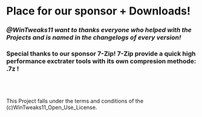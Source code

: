 # Place for our sponsor + Downloads! 

### _**@WinTweaks11 want to thanks everyone who helped with the Projects and is named in the changelogs of every version!**_
### Special thanks to our sponsor 7-Zip! 7-Zip provide a quick high performance exctrater tools with its own compresion methode: .7z !
<br>
<br>
<br>
This Project falls under the terms and conditions of the (c)WinTweaks11_Open_Use_License. 
